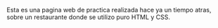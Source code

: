 Esta es una pagina web de practica realizada hace ya un tiempo atras, sobre un restaurante donde se utilizo puro HTML y CSS. 
